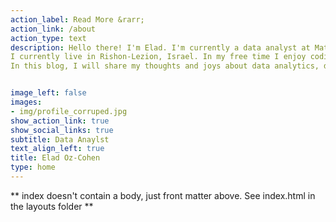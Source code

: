 ```yaml
---
action_label: Read More &rarr;
action_link: /about
action_type: text
description: Hello there! I'm Elad. I'm currently a data analyst at MatrixDnA where I use my wizardry skills in Python and various BI tools to help organizations make better decisions and grow :)
I currently live in Rishon-Lezion, Israel. In my free time I enjoy coding, coffee (I'm not an addict, I don't want to stop), CrossFit, reading, and spending time with friends and family.
In this blog, I will share my thoughts and joys about data analytics, data visualization, coding languages such as SQL, R, Python, and science in general.


image_left: false
images:
- img/profile_corruped.jpg 
show_action_link: true
show_social_links: true
subtitle: Data Anaylst 
text_align_left: true
title: Elad Oz-Cohen
type: home
---
```


\*\* index doesn't contain a body, just front matter above. See index.html in the layouts folder \*\*
